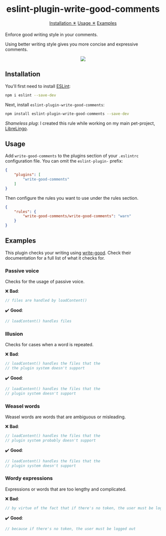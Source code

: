<h1 align="center">eslint-plugin-write-good-comments</h1>

<p align="center">
  <a href="#installation">Installation ✴️</a>
  <a href="#usage">Usage ✴️</a>
  <a href="#examples">Examples</a>
</p>


Enforce good writing style in your comments.

Using better writing style gives you more concise and expressive comments.

<p align="center">
  <img src="https://user-images.githubusercontent.com/3704904/113325601-f68f0b80-9318-11eb-8fe8-c9914e48e28e.png">
</p>

## Installation

You'll first need to install [ESLint](http://eslint.org):

```bash
npm i eslint --save-dev
```

Next, install `eslint-plugin-write-good-comments`:

```bash
npm install eslint-plugin-write-good-comments --save-dev
```

_Shameless plug_: I created this rule while working on my main pet-project, [LibreLingo](https://github.com/kantord/LibreLingo).

## Usage

Add `write-good-comments` to the plugins section of your `.eslintrc`
configuration file. You can omit the `eslint-plugin-` prefix:

```json
{
    "plugins": [
        "write-good-comments"
    ]
}
```

Then configure the rules you want to use under the rules section.

```json
{
    "rules": {
        "write-good-comments/write-good-comments": "warn"
    }
}
```

## Examples

This plugin checks your writing using [write-good](https://github.com/btford/write-good).
Check their documentation for a full list of what it checks for.

### Passive voice

Checks for the usage of passive voice.

❌ **Bad**:

```javascript
// files are handled by loadContent()
```

✔️ **Good**:

```javascript
// loadContent() handles files
```

### Illusion

Checks for cases when a word is repeated.

❌ **Bad**:

```javascript
// loadContent() handles the files that the
// the plugin system doesn't support
```

✔️ **Good**:

```javascript
// loadContent() handles the files that the
// plugin system doesn't support
```

### Weasel words

Weasel words are words that are ambiguous or misleading.

❌ **Bad**:

```javascript
// loadContent() handles the files that the
// plugin system probably doesn't support
```

✔️ **Good**:

```javascript
// loadContent() handles the files that the
// plugin system doesn't support
```


### Wordy expressions

Expressions or words that are too lengthy and complicated.

❌ **Bad**:

```javascript
// by virtue of the fact that if there's no token, the user must be logged out
```

✔️ **Good**:

```javascript
// because if there's no token, the user must be logged out
```

